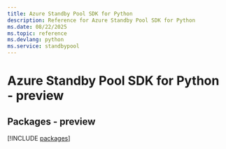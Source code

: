 ```yaml
---
title: Azure Standby Pool SDK for Python
description: Reference for Azure Standby Pool SDK for Python
ms.date: 08/22/2025
ms.topic: reference
ms.devlang: python
ms.service: standbypool
---
```

# Azure Standby Pool SDK for Python - preview
## Packages - preview
[!INCLUDE [packages](standby-pool-index.md)]